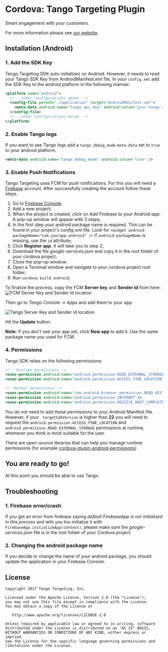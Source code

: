 # Cordova: Tango Targeting Plugin

Smart engagement with your customers.

For more information please see [our website][1].

## Installation (Android)

### 1. Add the SDK Key
Tango Targeting SDK auto-initializez on Android. However, it needs to read your Tango SDK Key from AndroidManifest.xml file. In your `config.xml` add the SDK Key to the android platform in the following manner:

```xml
<platform name="android">
  <!-- other configurations above -->
  <config-file parent="./application" target="AndroidManifest.xml">
    <meta-data android:name="tango_api_key" android:value="your-tango-sdk-key" />
  </config-file>
  <!-- other configurations below -->
</platform>
```

### 2. Enable Tango logs

If you want to see Tango logs add a `tango_debug_mode` `meta-data` set to `true` to your android platform.

```xml
<meta-data android:name="tango_debug_mode" android:value="true" />
```

### 3. Enable Push Notifications

Tango Targeting uses FCM for push notifications. For this you will need a [Firebase](https://firebase.google.com/) account. After successfully creating the account follow these steps.

1. Go to [Firebase Console](https://console.firebase.google.com/);
2. Add a new project;
3. When the project is created, click on *Add Firebase to your Android app*. A pop-up window will appear with 3 steps;
4. In the first step your android package name is required. This can be found in your project's *config.xml* file. Look for `<widget android-packageName="com.yourapp.android" />` if `android-packageName` is missing, use the `id` attribute;
5. Click **Register app**. It will take you to step 2;
6. Download the file *google-services.json* and copy it in the root folder of your cordova project;
7. Close the pop-up window;
8. Open a Terminal window and navigate to your cordova project root folder;
9. Run `cordova build android`;

To finalize the process, copy the FCM **Server key** and **Sender Id** from here:
![FCM Server Key and Sender Id location](https://github.com/tangotargeting/tango-documentation/blob/master/fcm-server-key-location.png?raw=true)

Then go to *Tango Console -> Apps* and add them to your app.

![Tango Server Key and Sender Id location](https://github.com/tangotargeting/tango-documentation/blob/master/tango-server-key-location.png?raw=true)

Hit the **Update** button.

**Note:** If you don't see your app yet, click **New app** to add it. Use the same package name you used for FCM.

### 4. Permissions

Tango SDK relies on the following permissions:

```xml
<!-- Runtime permissions-->
<uses-permission android:name="android.permission.READ_EXTERNAL_STORAGE"/>
<uses-permission android:name="android.permission.ACCESS_FINE_LOCATION"/>

<!--Normal permissions-->
<uses-permission android:name="com.android.browser.permission.READ_HISTORY_BOOKMARKS"/>
<uses-permission android:name="android.permission.INTERNET"/>
<uses-permission android:name="android.permission.RECEIVE_BOOT_COMPLETED"/>
```

You do not need to add these permissions to your Android Manifest file. However, if your ` targetSdkVersion` is higher than **22** you will need to request the `android.permission.ACCESS_FINE_LOCATION` and `android.permission.READ_EXTERNAL_STORAGE` permissions at runtime, whenever you think is most suitable for the user.

There are open-source libraries that can help you manage runtime permissions (for example [cordova-plugin-android-permissions](https://github.com/NeoLSN/cordova-plugin-android-permissions))

## You are ready to go!
At this point you should be able to use Tango.

## Troubleshooting

### 1. Firebase error/crash
If you get an error from firebase saying *default FirebaseApp is not initialized in this process* and tells you too initialize it with `FirebaseApp.initializeApp(context)`, please make sure the *google-services.json* file is in the root folder of your Cordova project.

### 2. Changing the android package name
If you decide to change the name of your android package, you should update the application in your Firebase Console. 

## License

```
Copyright 2017 Tango Targeting, Inc.

Licensed under the Apache License, Version 2.0 (the "License");
you may not use this file except in compliance with the License.
You may obtain a copy of the License at

   http://www.apache.org/licenses/LICENSE-2.0

Unless required by applicable law or agreed to in writing, software
distributed under the License is distributed on an "AS IS" BASIS,
WITHOUT WARRANTIES OR CONDITIONS OF ANY KIND, either express or implied.
See the License for the specific language governing permissions and
limitations under the License.
```


[1]: http://tangotargeting.com

